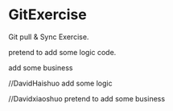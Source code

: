 # GitExercise

Git pull & Sync Exercise.

pretend to add some logic code.

add some business


//DavidHaishuo
add some logic

//Davidxiaoshuo
pretend to add some business
